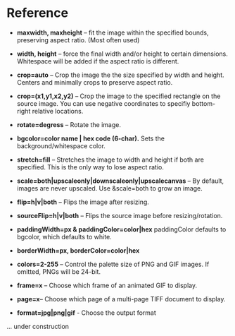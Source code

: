 # Reference


* **maxwidth, maxheight** – fit the image within the specified bounds, preserving aspect ratio. (Most often used)

* **width, height** – force the final width and/or height to certain dimensions. Whitespace will be added if the aspect ratio is different.

* **crop=auto** – Crop the image the the size specified by width and height. Centers and minimally crops to preserve aspect ratio.
* **crop=(x1,y1,x2,y2)** – Crop the image to the specified rectangle on the source image. You can use negative coordinates to specifiy bottom-right relative locations.
* **rotate=degress** – Rotate the image.
* **bgcolor=color name | hex code (6-char).** Sets the background/whitespace color.
* **stretch=fill** – Stretches the image to width and height if both are specified. This is the only way to lose aspect ratio.
* **scale=both|upscaleonly|downscaleonly|upscalecanvas** – By default, images are never upscaled. Use &scale=both to grow an image.
* **flip=h|v|both** – Flips the image after resizing.
* **sourceFlip=h|v|both** – Flips the source image before resizing/rotation.
* **paddingWidth=px & paddingColor=color|hex** paddingColor defaults to bgcolor, which defaults to white.
* **borderWidth=px, borderColor=color|hex**

* **colors=2-255** – Control the palette size of PNG and GIF images. If omitted, PNGs will be 24-bit.
* **frame=x** – Choose which frame of an animated GIF to display.
* **page=x**– Choose which page of a multi-page TIFF document to display.
* **format=jpg|png|gif** - Choose the output format


... under construction